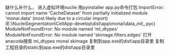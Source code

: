 缺什么补什么，
进入虚拟环境nuclie
用pyinstaller app.py命令打包
ImportError: cannot import name 'CacheDataset' from partially initialized module 'monai.data' (most likely due to a circular import) (E:\NucleiSegmentation\CellApp-develop\dist\app\monai\data\__init__.pyc)
ModuleNotFoundError: No module named 'ml_dtypes'
ModuleNotFoundError: No module named 'skimage.filters.edges'
打开anacoda搜索
ml_dtypes
monai
skimage
复制到app.exe的dist\app目录里
复制工程目录的static到app.exe的dist\app目录里